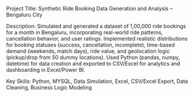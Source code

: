 Project Title: Synthetic Ride Booking Data Generation and Analysis – Bengaluru City

Description:
Simulated and generated a dataset of 1,00,000 ride bookings for a month in Bengaluru, incorporating real-world ride patterns, cancellation behavior, and user ratings. Implemented realistic distributions for booking statuses (success, cancellation, incomplete), time-based demand (weekends, match days), ride value, and geolocation logic (pickup/drop from 50 dummy locations). Used Python (pandas, numpy, datetime) for data creation and exported to CSV/Excel for analytics and dashboarding in Excel/Power BI.

Key Skills: Python, MYSQL, Data Simulation, Excel, CSV/Excel Export, Data Cleaning, Business Logic Modeling
